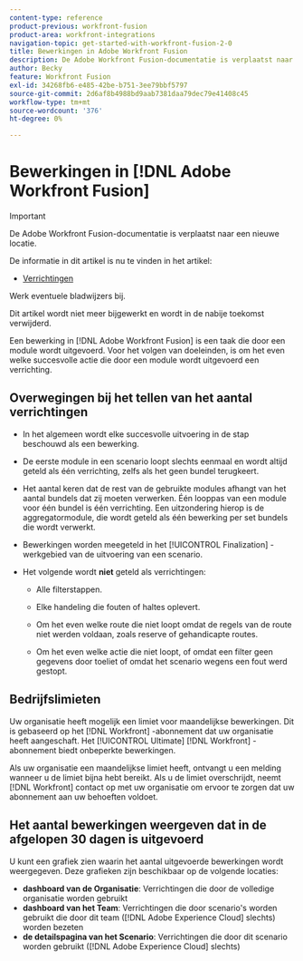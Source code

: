 ```yaml
---
content-type: reference
product-previous: workfront-fusion
product-area: workfront-integrations
navigation-topic: get-started-with-workfront-fusion-2-0
title: Bewerkingen in Adobe Workfront Fusion
description: De Adobe Workfront Fusion-documentatie is verplaatst naar een nieuwe locatie. Dit artikel is vervangen, maar bevat een koppeling naar het nieuwe artikel dat deze functionaliteit behandelt.
author: Becky
feature: Workfront Fusion
exl-id: 34268fb6-e485-42be-b751-3ee79bbf5797
source-git-commit: 2d6af8b4988bd9aab7381daa79dec79e41408c45
workflow-type: tm+mt
source-wordcount: '376'
ht-degree: 0%

---
```


# Bewerkingen in [!DNL Adobe Workfront Fusion]



>[!IMPORTANT]
>
>De Adobe Workfront Fusion-documentatie is verplaatst naar een nieuwe locatie.
>
>De informatie in dit artikel is nu te vinden in het artikel:
>
>* [ Verrichtingen ](https://experienceleague.adobe.com/docs/workfront-fusion/using/set-up-and-manage-fusion/licensing-and-operations-overviews/operations-in-workfront-fusion.html)
>
>Werk eventuele bladwijzers bij.
>
>Dit artikel wordt niet meer bijgewerkt en wordt in de nabije toekomst verwijderd.

Een bewerking in [!DNL Adobe Workfront Fusion] is een taak die door een module wordt uitgevoerd. Voor het volgen van doeleinden, is om het even welke succesvolle actie die door een module wordt uitgevoerd een verrichting.

## Overwegingen bij het tellen van het aantal verrichtingen

* In het algemeen wordt elke succesvolle uitvoering in de stap beschouwd als een bewerking.

* De eerste module in een scenario loopt slechts eenmaal en wordt altijd geteld als één verrichting, zelfs als het geen bundel terugkeert.

* Het aantal keren dat de rest van de gebruikte modules afhangt van het aantal bundels dat zij moeten verwerken.  Één looppas van een module voor één bundel is één verrichting. Een uitzondering hierop is de aggregatormodule, die wordt geteld als één bewerking per set bundels die wordt verwerkt.

* Bewerkingen worden meegeteld in het [!UICONTROL Finalization] -werkgebied van de uitvoering van een scenario.

* Het volgende wordt **niet** geteld als verrichtingen:

   * Alle filterstappen.

   * Elke handeling die fouten of haltes oplevert.

   * Om het even welke route die niet loopt omdat de regels van de route niet werden voldaan, zoals reserve of gehandicapte routes.

   * Om het even welke actie die niet loopt, of omdat een filter geen gegevens door toeliet of omdat het scenario wegens een fout werd gestopt.

## Bedrijfslimieten

Uw organisatie heeft mogelijk een limiet voor maandelijkse bewerkingen. Dit is gebaseerd op het [!DNL Workfront] -abonnement dat uw organisatie heeft aangeschaft. Het [!UICONTROL Ultimate] [!DNL Workfront] -abonnement biedt onbeperkte bewerkingen.

Als uw organisatie een maandelijkse limiet heeft, ontvangt u een melding wanneer u de limiet bijna hebt bereikt. Als u de limiet overschrijdt, neemt [!DNL Workfront] contact op met uw organisatie om ervoor te zorgen dat uw abonnement aan uw behoeften voldoet.

## Het aantal bewerkingen weergeven dat in de afgelopen 30 dagen is uitgevoerd

U kunt een grafiek zien waarin het aantal uitgevoerde bewerkingen wordt weergegeven. Deze grafieken zijn beschikbaar op de volgende locaties:

* **dashboard van de Organisatie**: Verrichtingen die door de volledige organisatie worden gebruikt
* **dashboard van het Team**: Verrichtingen die door scenario&#39;s worden gebruikt die door dit team ([!DNL Adobe Experience Cloud] slechts) worden bezeten
* **de detailspagina van het Scenario**: Verrichtingen die door dit scenario worden gebruikt ([!DNL Adobe Experience Cloud] slechts)
